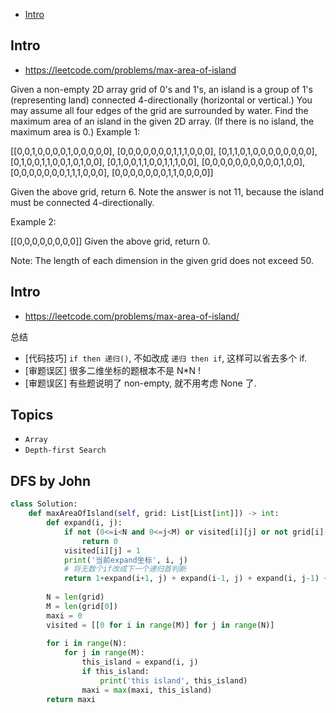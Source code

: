 - [Intro](#intro)

## Intro

- https://leetcode.com/problems/max-area-of-island

Given a non-empty 2D array grid of 0's and 1's, an island is a group of 1's (representing land) connected 4-directionally (horizontal or vertical.) You may assume all four edges of the grid are surrounded by water.
Find the maximum area of an island in the given 2D array. (If there is no island, the maximum area is 0.)
Example 1:

[[0,0,1,0,0,0,0,1,0,0,0,0,0],
 [0,0,0,0,0,0,0,1,1,1,0,0,0],
 [0,1,1,0,1,0,0,0,0,0,0,0,0],
 [0,1,0,0,1,1,0,0,1,0,1,0,0],
 [0,1,0,0,1,1,0,0,1,1,1,0,0],
 [0,0,0,0,0,0,0,0,0,0,1,0,0],
 [0,0,0,0,0,0,0,1,1,1,0,0,0],
 [0,0,0,0,0,0,0,1,1,0,0,0,0]]

Given the above grid, return 6. Note the answer is not 11, because the island must be connected 4-directionally.

Example 2:

[[0,0,0,0,0,0,0,0]]
Given the above grid, return 0.

Note: The length of each dimension in the given grid does not exceed 50.




## Intro

- https://leetcode.com/problems/max-area-of-island/


总结
- [代码技巧] `if then 递归()`, 不如改成 `递归 then if`, 这样可以省去多个 if.
- [审题误区] 很多二维坐标的题根本不是 N*N !
- [审题误区] 有些题说明了 non-empty, 就不用考虑 None 了.



## Topics

- `Array`
- `Depth-first Search`


## DFS by John


```py
class Solution:
    def maxAreaOfIsland(self, grid: List[List[int]]) -> int:
        def expand(i, j):
            if not (0<=i<N and 0<=j<M) or visited[i][j] or not grid[i][j]:
                return 0
            visited[i][j] = 1
            print('当前expand坐标', i, j)
            # 将无数个if改成下一个递归首判断
            return 1+expand(i+1, j) + expand(i-1, j) + expand(i, j-1) + expand(i, j+1)
                
        N = len(grid)
        M = len(grid[0])
        maxi = 0
        visited = [[0 for i in range(M)] for j in range(N)]
        
        for i in range(N):
            for j in range(M):
                this_island = expand(i, j)
                if this_island:
                    print('this island', this_island)
                maxi = max(maxi, this_island)
        return maxi
```











